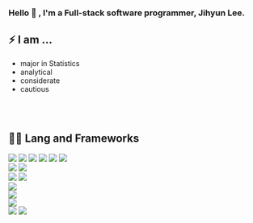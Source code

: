 ### Hello 👋 , I'm  a Full-stack software programmer, Jihyun Lee. 


## ⚡ I am ...
- major in Statistics 
- analytical
- considerate
- cautious
<br>

<br>

## 🧑‍💻 Lang and Frameworks
  <img src="https://img.shields.io/badge/java-007396?style=for-the-badge&logo=java&logoColor=white"> <img src="https://img.shields.io/badge/python-3776AB?style=for-the-badge&logo=python&logoColor=white"> <img src="https://img.shields.io/badge/html5-E34F26?style=for-the-badge&logo=html5&logoColor=white"> <img src="https://img.shields.io/badge/css-1572B6?style=for-the-badge&logo=css3&logoColor=white"> <img src="https://img.shields.io/badge/javascript-F7DF1E?style=for-the-badge&logo=javascript&logoColor=black"> <img src="https://img.shields.io/badge/jquery-0769AD?style=for-the-badge&logo=jquery&logoColor=white">
  <br> 
  <img src="https://img.shields.io/badge/oracle-F80000?style=for-the-badge&logo=oracle&logoColor=white"> <img src="https://img.shields.io/badge/mysql-4479A1?style=for-the-badge&logo=mysql&logoColor=white"> 
 <br> <img src="https://img.shields.io/badge/react-61DAFB?style=for-the-badge&logo=react&logoColor=black"> 
  <img src="https://img.shields.io/badge/vue.js-4FC08D?style=for-the-badge&logo=vue.js&logoColor=white"> 
<br> <img src="https://img.shields.io/badge/spring-6DB33F?style=for-the-badge&logo=spring&logoColor=white"> 
<br> <img src="https://img.shields.io/badge/linux-FCC624?style=for-the-badge&logo=linux&logoColor=black"> 
<br> <img src="https://img.shields.io/badge/apache tomcat-F8DC75?style=for-the-badge&logo=apachetomcat&logoColor=white">
<br> <img src="https://img.shields.io/badge/github-181717?style=for-the-badge&logo=github&logoColor=white">
  <img src="https://img.shields.io/badge/git-F05032?style=for-the-badge&logo=git&logoColor=white">

  <br>




<!--
## 🛠️ Infra and Tools
**ImaginCreature/ImaginCreature** is a ✨ _special_ ✨ repository because its `README.md` (this file) appears on your GitHub profile.

Here are some ideas to get you started:

- 🔭 I’m currently working on ...
- 🌱 I’m currently learning ...
- 👯 I’m looking to collaborate on ...
- 🤔 I’m looking for help with ...
- 💬 Ask me about ...
- 📫 How to reach me: ...
- 😄 Pronouns: ...
- ⚡ Fun fact: ...
## 📚 I’m currently studying at ...
- Shinsegae I&C spharos Academy.
<br>
-->
